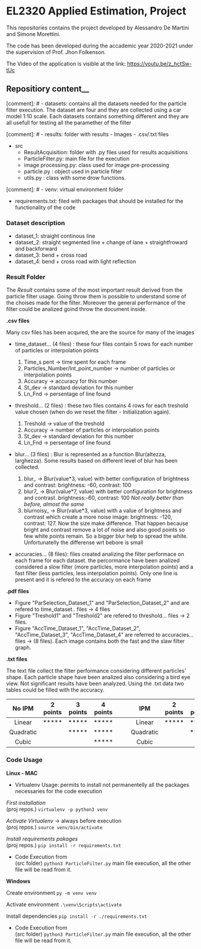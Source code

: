 # EL2320 Applied Estimation, Project

This repositories contains the project developed by Alessandro De Martini and Simone Morettini.

The code has been developed during the accademic year 2020-2021 under the supervision of Prof. Jhon Folkenson.

The Video of the application is visible at the link: https://youtu.be/z_hctSw-tUc

## Repositiory content__

[comment]: # - datasets: contains all the datasets needed for the particle filter execution. The dataset are four and they are collected using a car model 1:10 scale. Each datasets contains something different and they are all usefull for testing all the paramether of the filter

[comment]: # - results: folder with results
    - Images
    - .csv/.txt files

- src
    - ResultAcquisition: folder with .py files used for results acquisitions
    - ParticleFilter.py: main file for the execution
    - image processing.py: class used for image pre-processing
    - particle.py : object used in particle filter
    - utils.py : class with some drow functions.

[comment]: # - venv: virtual environment folder

- requirements.txt: filed with packages that should be installed for the functionality of the code

### Dataset description

- dataset_1: straight continous line
- dataset_2: straight segmented line + change of lane + straightfroward and backforward
- dataset_3: bend + cross road
- dataset_4: bend + cross road with light reflection


### Result Folder

The _Result_ contains some of the most important result derived from the particle filter usage. Going throw them is possible to understand some of the choises made for the filter. Moreover the general performance of the filter could be analized goind throw the document inside.

__.csv files__

Many csv files has been acqured, the are the source for many of the images

- time_dataset... (4 files) : these four files contain 5 rows for each number of particles or interpolation points
    1. Time_s pent                        → time spent for each frame
    2. Particles_Number/Int_point_number  → number of particles or interpolation points
    3. Accuracy                           → accuracy for this number
    4. St_dev                             → standard deviation for this number
    5. Ln_Fnd                             → persentage of line found

- threshold... (2 files) : these two files contains 4 rows for each treshold value chosen (when do we reset the filter - Initialization again). 
    1. Treshold  → value of the treshold
    2. Accuracy  → number of particles or interpolation points
    3. St_dev    → standard deviation for this number
    4. Ln_Fnd    → persentage of line found

- blur... (3 files) : Blur is represented as a function Blur(altezza, larghezza). Some results based on different level of blur has been collected. 
    1. blur_      → Blur(value*3, value) with better configuration of brightness and contrast: brightness: -60, contrast: 100
    2. blur7_     → Blur(value*7, value) with better configuration for brightness and contrast. brightness:-60, contrast: 100 _Not really better than before, almost the same_
    3. blurnoisy_ → Blur(value*3, value) with a value of brightness and contrast which create a more noise image: brightness: -120, contrast: 127. Now the size make difference. That happen because bright and contrast remove a lot of noise and also good points so few white points remain. So a bigger blur help to spread the white. Unfortunatelly the differense wrt bebore is small 

- accuracies... (8 files): files created analizing the filter performace on each frame for each dataset. the percormance have been analized considered a slow filter (more particles, more interpolation points) and a fast filter (less particles, less interpolation points). Only one line is present and it is refered to the accuracy on each frame


__.pdf files__

- Figure "ParSelection_Dataset_1" and "ParSelection_Dataset_2" and are refered to time_dataset.. files → 4 files
- Figure "Treshold1" and "Treshold2"  are refered to threshold... files → 2 files.
- Figure "AccTime_Dataset_1", "AccTime_Dataset_2", "AccTime_Dataset_3", "AccTime_Dataset_4" are referred to accuracies... files → (8 files). Each image contains both the fast and the slaw filter graph.

__.txt files__

The text file collect the filter performance considering different particles' shape. Each particle shape have been analized also considering a bird eye view. Not significant results have been analyzed. Using the .txt data two tables could be filled with the accuracy.

|   No IPM  | 2 points | 3 points | 4 points |   |   |    IPM    | 2 points | 3 points | 4 points |
|:---------:|:--------:|:--------:|:--------:|---|---|:---------:|----------|----------|----------|
| Linear    |   *****  |   *****  |   *****  |   |   | Linear    |   *****  |   *****  |   *****  |
| Quadratic |          |   *****  |   *****  |   |   | Quadratic |          |   *****  |   *****  |
| Cubic     |          |          |   *****  |   |   | Cubic     |          |          |   *****  |


### Code Usage 

__Linux - MAC__

- Virtualenv Usage: permits to install not permanentelly all the packages necessaries for the code execution

_First installation_<br/>
(proj repos.) `virtualenv -p python3 venv`

_Activate Virtualenv_ → always before execution<br/>
(proj repos.) `source venv/bin/activate`

_Install requirements pakages_<br/>
(proj repos.) `pip install -r requirements.txt`

- Code Execution from<br/>
(src folder) `python3 ParticleFilter.py` main file execution, all the other file will be read from it.

__Windows__

Create environment `py -m venv venv`

Activate environment `.\venv\Scripts\activate`

Install dependencies `pip install -r ./requirements.txt`

- Code Execution from<br/>
(src folder) `python3 ParticleFilter.py` main file execution, all the other file will be read from it.